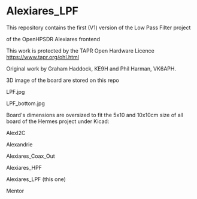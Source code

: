 # Alexiares_LPF
This repository contains the first (V1) version of the  Low Pass Filter project 

of the OpenHPSDR Alexiares frontend


This work is protected by the TAPR Open Hardware Licence https://www.tapr.org/ohl.html

Original work by Graham Haddock, KE9H and Phil Harman, VK6APH.

3D image of the board are stored on this repo

LPF.jpg

LPF_bottom.jpg


Board's dimensions are oversized to fit the 5x10 and 10x10cm 
size of all board of the Hermes project under Kicad: 

AlexI2C

Alexandrie 

Alexiares_Coax_Out

Alexiares_HPF

Alexiares_LPF (this one)

Mentor
